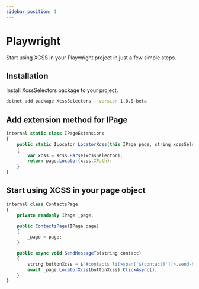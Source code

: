```yaml
---
sidebar_position: 1
---
```


# Playwright

Start using XCSS in your Playwright project in just a few simple steps.

## Installation

Install XcssSelectors package to your project.

```bash
dotnet add package XcssSelectors --version 1.0.0-beta
```

## Add extension method for IPage

```ts
internal static class IPageExtensions
{
    public static ILocator LocatorXcss(this IPage page, string xcssSelector)
    {
        var xcss = Xcss.Parse(xcssSelector);
        return page.Locator(xcss.XPath);
    }
}
```

## Start using XCSS in your page object

```ts
internal class ContactsPage
{
    private readonly IPage _page;

    public ContactsPage(IPage page)
    {
        _page = page;
    }

    public async void SendMessageTo(string contact)
    {
        string buttonXcss = $"#contacts li[>span['${contact}']]>.send-button";
        await _page.LocatorXcss(buttonXcss).ClickAsync();
    }
}
```
